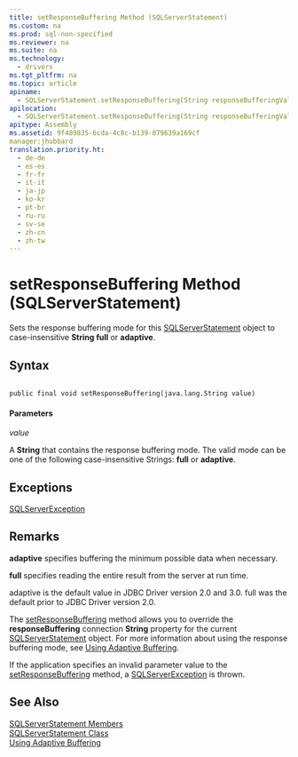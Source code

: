```yaml
---
title: setResponseBuffering Method (SQLServerStatement)
ms.custom: na
ms.prod: sql-non-specified
ms.reviewer: na
ms.suite: na
ms.technology: 
  - drivers
ms.tgt_pltfrm: na
ms.topic: article
apiname: 
  - SQLServerStatement.setResponseBuffering(String responseBufferingValue)
apilocation: 
  - SQLServerStatement.setResponseBuffering(String responseBufferingValue)
apitype: Assembly
ms.assetid: 9f489835-6cda-4c8c-b139-079639a169cf
manager:jhubbard
translation.priority.ht: 
  - de-de
  - es-es
  - fr-fr
  - it-it
  - ja-jp
  - ko-kr
  - pt-br
  - ru-ru
  - sv-se
  - zh-cn
  - zh-tw
---
```

# setResponseBuffering Method (SQLServerStatement)
  Sets the response buffering mode for this [SQLServerStatement](../content/SQLServerStatement-Class.md) object to case\-insensitive **String full** or **adaptive**.  
  
## Syntax  
  
```  
  
public final void setResponseBuffering(java.lang.String value)  
```  
  
#### Parameters  
 *value*  
  
 A **String** that contains the response buffering mode. The valid mode can be one of the following case\-insensitive Strings: **full** or **adaptive**.  
  
## Exceptions  
 [SQLServerException](../content/SQLServerException-Class.md)  
  
## Remarks  
 **adaptive** specifies buffering the minimum possible data when necessary.  
  
 **full** specifies reading the entire result from the server at run time.  
  
 adaptive is the default value in JDBC Driver version 2.0 and 3.0. full was the default prior to JDBC Driver version 2.0.  
  
 The [setResponseBuffering](../content/setResponseBuffering-Method--SQLServerStatement-.md) method allows you to override the **responseBuffering** connection **String** property for the current [SQLServerStatement](../content/SQLServerStatement-Class.md) object. For more information about using the response buffering mode, see [Using Adaptive Buffering](../content/Using-Adaptive-Buffering.md).  
  
 If the application specifies an invalid parameter value to the [setResponseBuffering](../content/setResponseBuffering-Method--SQLServerStatement-.md) method, a [SQLServerException](../content/SQLServerException-Class.md) is thrown.  
  
## See Also  
 [SQLServerStatement Members](../content/SQLServerStatement-Members.md)   
 [SQLServerStatement Class](../content/SQLServerStatement-Class.md)   
 [Using Adaptive Buffering](../content/Using-Adaptive-Buffering.md)  
  
  
